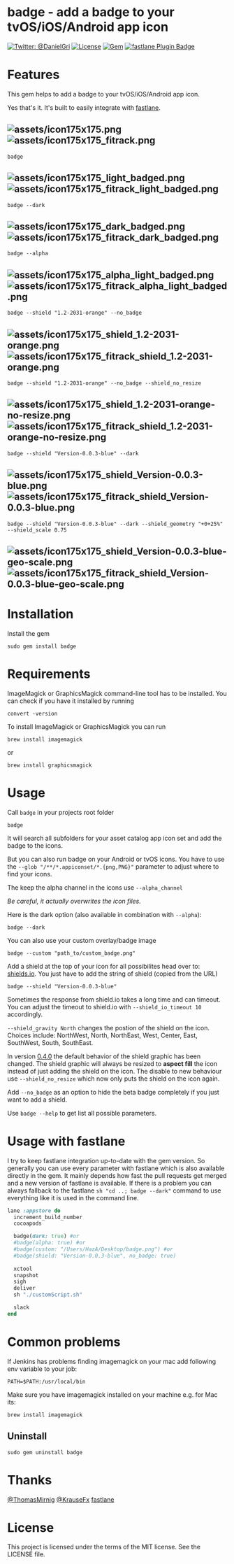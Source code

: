 badge - add a badge to your tvOS/iOS/Android app icon
============

[![Twitter: @DanielGri](https://img.shields.io/badge/contact-@DanielGri-blue.svg?style=flat)](https://twitter.com/DanielGri)
[![License](http://img.shields.io/badge/license-MIT-green.svg?style=flat)](https://github.com/HazAT/badge/blob/master/LICENSE)
[![Gem](https://img.shields.io/gem/v/badge.svg?style=flat)](http://rubygems.org/gems/badge)
[![fastlane Plugin Badge](https://rawcdn.githack.com/fastlane/fastlane/master/fastlane/assets/plugin-badge.svg)](https://rubygems.org/gems/fastlane-plugin-badge)

# Features

This gem helps to add a badge to your tvOS/iOS/Android app icon.

Yes that's it.
It's built to easily integrate with [fastlane](https://github.com/fastlane/fastlane).

![assets/icon175x175.png](assets/icon175x175.png?raw=1) ![assets/icon175x175_fitrack.png](assets/icon175x175_fitrack.png?raw=1)
---
```
badge
```

![assets/icon175x175_light_badged.png](assets/icon175x175_light_badged.png?raw=1) ![assets/icon175x175_fitrack_light_badged.png](assets/icon175x175_fitrack_light_badged.png?raw=1)
---
```
badge --dark
```

![assets/icon175x175_dark_badged.png](assets/icon175x175_dark_badged.png?raw=1) ![assets/icon175x175_fitrack_dark_badged.png](assets/icon175x175_fitrack_dark_badged.png?raw=1)
---
```
badge --alpha
```

![assets/icon175x175_alpha_light_badged.png](assets/icon175x175_alpha_light_badged.png?raw=1) ![assets/icon175x175_fitrack_alpha_light_badged.png](assets/icon175x175_fitrack_alpha_light_badged.png?raw=1)
---
```
badge --shield "1.2-2031-orange" --no_badge
```

![assets/icon175x175_shield_1.2-2031-orange.png](assets/icon175x175_shield_1.2-2031-orange.png?raw=1) ![assets/icon175x175_fitrack_shield_1.2-2031-orange.png](assets/icon175x175_fitrack_shield_1.2-2031-orange.png?raw=1)
---
```
badge --shield "1.2-2031-orange" --no_badge --shield_no_resize
```

![assets/icon175x175_shield_1.2-2031-orange-no-resize.png](assets/icon175x175_shield_1.2-2031-orange-no-resize.png?raw=1) ![assets/icon175x175_fitrack_shield_1.2-2031-orange-no-resize.png](assets/icon175x175_fitrack_shield_1.2-2031-orange-no-resize.png?raw=1)
---
```
badge --shield "Version-0.0.3-blue" --dark
```

![assets/icon175x175_shield_Version-0.0.3-blue.png](assets/icon175x175_shield_Version-0.0.3-blue.png?raw=1) ![assets/icon175x175_fitrack_shield_Version-0.0.3-blue.png](assets/icon175x175_fitrack_shield_Version-0.0.3-blue.png?raw=1)
---
```
badge --shield "Version-0.0.3-blue" --dark --shield_geometry "+0+25%" --shield_scale 0.75
```

![assets/icon175x175_shield_Version-0.0.3-blue-geo-scale.png](assets/icon175x175_shield_Version-0.0.3-blue-geo-scale.png?raw=1) ![assets/icon175x175_fitrack_shield_Version-0.0.3-blue-geo-scale.png](assets/icon175x175_fitrack_shield_Version-0.0.3-blue-geo-scale.png?raw=1)
---
 
# Installation

Install the gem

    sudo gem install badge

# Requirements

ImageMagick or GraphicsMagick command-line tool has to be installed. You can check if you have it installed by running

    convert -version
    
To install ImageMagick or GraphicsMagick you can run

    brew install imagemagick
    
or
    
    brew install graphicsmagick


# Usage

Call ```badge``` in your projects root folder

    badge
    
It will search all subfolders for your asset catalog app icon set and add the badge to the icons. 

But you can also run badge on your Android or tvOS icons.
You have to use the `--glob "/**/*.appiconset/*.{png,PNG}"` parameter to adjust where to find your icons.

The keep the alpha channel in the icons use `--alpha_channel`
    
*Be careful, it actually overwrites the icon files.*

Here is the dark option (also available in combination with ```--alpha```):

	badge --dark

You can also use your custom overlay/badge image

    badge --custom "path_to/custom_badge.png"
    
Add a shield at the top of your icon for all possibilites head over to: [shields.io](http://shields.io/). You just have to add the string of shield (copied from the URL)

    badge --shield "Version-0.0.3-blue"
    
Sometimes the response from shield.io takes a long time and can timeout. You can adjust the timeout to shield.io with `--shield_io_timeout 10` accordingly.

`--shield_gravity North` changes the postion of the shield on the icon. Choices include: NorthWest, North, NorthEast, West, Center, East, SouthWest, South, SouthEast.

In version [0.4.0](https://github.com/HazAT/badge/releases/tag/0.4.0) the default behavior of the shield graphic has been changed. The shield graphic will always be resized to **aspect fill** the icon instead of just adding the shield on the icon. The disable to new behaviour use `--shield_no_resize` which now only puts the shield on the icon again.

Add ```--no_badge``` as an option to hide the beta badge completely if you just want to add a shield. 

Use `badge --help` to get list all possible parameters.

# Usage with fastlane

I try to keep fastlane integration up-to-date with the gem version. So generally you can use every parameter with fastlane which is also available directly in the gem. It mainly depends how fast the pull requests get merged and a new version of fastlane is available. If there is a problem you can always fallback to the fastlane `sh "cd ..; badge --dark"` command to use everything like it is used in the command line.

```ruby
lane :appstore do
  increment_build_number
  cocoapods

  badge(dark: true) #or
  #badge(alpha: true) #or
  #badge(custom: "/Users/HazA/Desktop/badge.png") #or
  #badge(shield: "Version-0.0.3-blue", no_badge: true)
    
  xctool
  snapshot
  sigh
  deliver
  sh "./customScript.sh"

  slack
end
```

# Common problems

If Jenkins has problems finding imagemagick on your mac add following env variable to your job:

	PATH=$PATH:/usr/local/bin
	
Make sure you have imagemagick installed on your machine e.g. for Mac its:

	brew install imagemagick

## Uninstall

	sudo gem uninstall badge

# Thanks
[@ThomasMirnig](https://twitter.com/ThomasMirnig) [@KrauseFx](https://twitter.com/KrauseFx) [fastlane](https://github.com/fastlane/fastlane)

# License
This project is licensed under the terms of the MIT license. See the LICENSE file.
